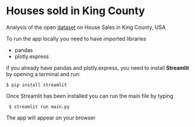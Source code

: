 # Houses sold in King County 
Analysis of the open [dataset](https://www.kaggle.com/datasets/harlfoxem/housesalesprediction) on House Sales in King County, USA



To run the app locally you need to have imported libraries
- pandas 
- plotly.express 

if you already have pandas and plotly.express, you need to install **Streamlit** by opening a terminal and run:

``` $ pip install streamlit ```

Once Streamlit has been installed you can run the main file by typing

```  $ streamlit run main.py ```


The app will appear on your browser 
